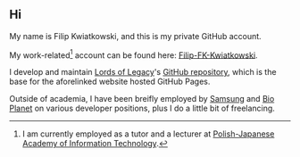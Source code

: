 ## Hi

My name is Filip Kwiatkowski, and this is my private GitHub account.

My work-related[^pjatk] account can be found here: [Filip-FK-Kwiatkowski](https://github.com/Filip-FK-Kwiatkowski).

[^pjatk]: I am currently employed as a tutor and a lecturer at [Polish-Japanese Academy of Information Technology](https://pja.edu.pl/en/).

I develop and maintain [Lords of Legacy](https://lordsoflegacy.github.io/)'s [GitHub repository](https://github.com/lordsoflegacy/lordsoflegacy.github.io), which is the base for the aforelinked website hosted GitHub Pages.

Outside of academia, I have been breifly employed by [Samsung](https://www.samsung.com) and [Bio Planet](https://bioplanet.pl/) on various developer positions, plus I do a little bit of freelancing.
